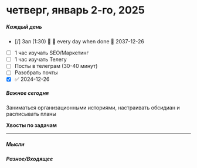 # четверг, январь 2-го, 2025

##### Каждый день
- [/] Зал (1:30) 🔼 🔁 every day when done 📅 2037-12-26
- [ ] 1 час изучать SEO/Маркетинг
- [ ] 1 час изучать Телегу
- [ ] Посты в телеграм  (30-40 минут)
- [ ] Разобрать почты
- [x]  ✅ 2024-12-26
##### Важное сегодня

Заниматься организационными историями, настраивать обсидиан и расписывать планы

**Хвосты по задачам**

---

##### Мысли

##### Разное/Входящее
